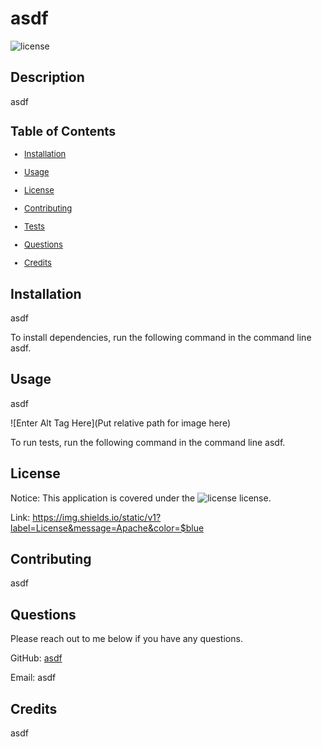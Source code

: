 # asdf
  ![license](https://img.shields.io/static/v1?label=License&message=Apache&color=$blue)
  ## Description
  asdf
  <font size='2'>

  ## Table of Contents
  * [Installation](#installation)

  * [Usage](#usage)

  * [License](#license)

  * [Contributing](#contributing)

  * [Tests](#tests)

  * [Questions](#questions)

  * [Credits](#credits)

  </font>
  
  ## Installation
  asdf
  
  To install dependencies, run the following command in the command line asdf.
  
  ## Usage
  asdf


  ![Enter Alt Tag Here](Put relative path for image here)
  
  To run tests, run the following command in the command line asdf.
  
  ## License
  Notice: This application is covered under the ![license](https://img.shields.io/static/v1?label=License&message=Apache&color=$blue) license.

  Link: https://img.shields.io/static/v1?label=License&message=Apache&color=$blue

  ## Contributing
  asdf
  
  ## Questions
  Please reach out to me below if you have any questions.

  
  GitHub: [asdf](https://github.com/asdf)

  Email: asdf
  
  ## Credits
  asdf
